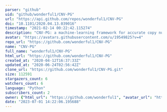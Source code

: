 ```yaml
---
parser: "github"
uid: "github/wonderful1/CNV-PG"
url: "https://api.github.com/repos/wonderful1/CNV-PG"
doi: "10.1101/2020.04.13.039016"
timestamp: "2021-02-14 00:22:42.115274"
description: "CNV-PG: a machine-learning framework for accurate copy number variation predicting and genotyping"
avatar: "https://avatars.githubusercontent.com/u/19549825?v=4"
repo_url: "https://github.com/wonderful1/CNV-PG"
name: "CNV-PG"
full_name: "wonderful1/CNV-PG"
html_url: "https://github.com/wonderful1/CNV-PG"
created_at: "2020-04-12T16:37:33Z"
updated_at: "2020-06-24T02:56:42Z"
clone_url: "https://github.com/wonderful1/CNV-PG.git"
size: 112591
stargazers_count: 6
watchers_count: 6
language: "Python"
subscribers_count: 2
owner: {"html_url": "https://github.com/wonderful1", "avatar_url": "https://avatars.githubusercontent.com/u/19549825?v=4", "login": "wonderful1", "type": "User"}
date: "2023-07-01 14:22:06.195688"
---
```

